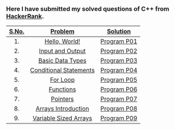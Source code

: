 ### Here I have submitted my solved questions of C++ from [HackerRank](https://www.hackerrank.com/dashboard).

| <u>**S.No.**</u> | **<u>Problem</u>**                                                                                     | <u>**Solution**</u>                                                              |
|:----------------:|:------------------------------------------------------------------------------------------------------:|:--------------------------------------------------------------------------------:|
| 1.               | [Hello, World!](https://www.hackerrank.com/challenges/cpp-hello-world/problem)                         | [Program P01](https://github.com/shrutiisharma/DSA/blob/main/HackerRank/P01.cpp) |
| 2.               | [Input and Output](https://www.hackerrank.com/challenges/cpp-input-and-output/problem)                 | [Program P02](https://github.com/shrutiisharma/DSA/blob/main/HackerRank/P02.cpp) |
| 3.               | [Basic Data Types](https://www.hackerrank.com/challenges/c-tutorial-basic-data-types/problem)          | [Program P03](https://github.com/shrutiisharma/DSA/blob/main/HackerRank/P03.cpp) |
| 4.               | [Conditional Statements](https://www.hackerrank.com/challenges/c-tutorial-conditional-if-else/problem) | [Program P04](https://github.com/shrutiisharma/DSA/blob/main/HackerRank/P04.cpp) |
| 5.               | [For Loop](https://www.hackerrank.com/challenges/c-tutorial-for-loop/problem)                          | [Program P05](https://github.com/shrutiisharma/DSA/blob/main/HackerRank/P05.cpp) |
| 6.               | [Functions](https://www.hackerrank.com/challenges/c-tutorial-functions/problem)                        | [Program P06](https://github.com/shrutiisharma/DSA/blob/main/HackerRank/P06.cpp) |
| 7.               | [Pointers](https://www.hackerrank.com/challenges/c-tutorial-pointer/problem)                           | [Program P07](https://github.com/shrutiisharma/DSA/blob/main/HackerRank/P07.cpp) |
| 8.               | [Arrays Introduction](https://www.hackerrank.com/challenges/arrays-introduction/problem)               | [Program P08](https://github.com/shrutiisharma/DSA/blob/main/HackerRank/P08.cpp) |
| 9.               | [Variable Sized Arrays](https://www.hackerrank.com/challenges/variable-sized-arrays/problem)           | [Program P09](https://github.com/shrutiisharma/DSA/blob/main/HackerRank/P09.cpp) |




